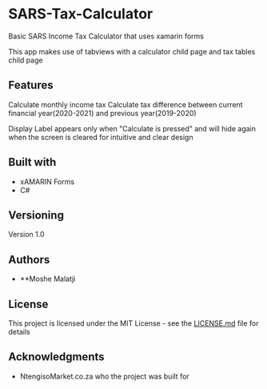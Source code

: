 # SARS-Tax-Calculator
Basic SARS Income Tax Calculator that uses xamarin forms 

This app makes use of tabviews with a calculator child page and tax tables child page

## Features
Calculate monthly income tax
Calculate tax difference between current financial year(2020-2021) and previous year(2019-2020)

Display Label appears only when "Calculate is pressed" and will hide again when the screen is cleared for intuitive and clear design

## Built with

* xAMARIN Forms
* C#

## Versioning

Version 1.0

## Authors

* **Moshe Malatji

## License

This project is licensed under the MIT License - see the [LICENSE.md](LICENSE.md) file for details

## Acknowledgments

* NtengisoMarket.co.za who the project was built for
